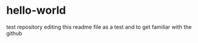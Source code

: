 # hello-world
test repository
editing this readme file as a test and to get familiar with the github
